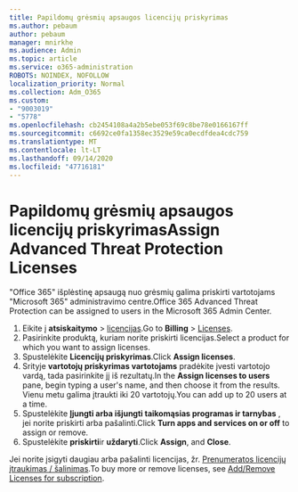```yaml
---
title: Papildomų grėsmių apsaugos licencijų priskyrimas
ms.author: pebaum
author: pebaum
manager: mnirkhe
ms.audience: Admin
ms.topic: article
ms.service: o365-administration
ROBOTS: NOINDEX, NOFOLLOW
localization_priority: Normal
ms.collection: Adm_O365
ms.custom:
- "9003019"
- "5778"
ms.openlocfilehash: cb2454108a4a2b5ebe053f69c8be78e0166167ff
ms.sourcegitcommit: c6692ce0fa1358ec3529e59ca0ecdfdea4cdc759
ms.translationtype: MT
ms.contentlocale: lt-LT
ms.lasthandoff: 09/14/2020
ms.locfileid: "47716181"
---
```

# <a name="assign-advanced-threat-protection-licenses"></a><span data-ttu-id="f3825-102">Papildomų grėsmių apsaugos licencijų priskyrimas</span><span class="sxs-lookup"><span data-stu-id="f3825-102">Assign Advanced Threat Protection Licenses</span></span>

<span data-ttu-id="f3825-103">"Office 365" išplėstinę apsaugą nuo grėsmių galima priskirti vartotojams "Microsoft 365" administravimo centre.</span><span class="sxs-lookup"><span data-stu-id="f3825-103">Office 365 Advanced Threat Protection can be assigned to users in the Microsoft 365 Admin Center.</span></span>

1. <span data-ttu-id="f3825-104">Eikite į **atsiskaitymo**  >  [licencijas](https://go.microsoft.com/fwlink/p/?linkid=842264).</span><span class="sxs-lookup"><span data-stu-id="f3825-104">Go to **Billing** > [Licenses](https://go.microsoft.com/fwlink/p/?linkid=842264).</span></span>
2. <span data-ttu-id="f3825-105">Pasirinkite produktą, kuriam norite priskirti licencijas.</span><span class="sxs-lookup"><span data-stu-id="f3825-105">Select a product for which you want to assign licenses.</span></span>
3. <span data-ttu-id="f3825-106">Spustelėkite **Licencijų priskyrimas**.</span><span class="sxs-lookup"><span data-stu-id="f3825-106">Click **Assign licenses**.</span></span>
4. <span data-ttu-id="f3825-107">Srityje **vartotojų priskyrimas vartotojams**  pradėkite įvesti vartotojo vardą, tada pasirinkite jį iš rezultatų.</span><span class="sxs-lookup"><span data-stu-id="f3825-107">In the **Assign licenses to users**  pane, begin typing a user's name, and then choose it from the results.</span></span> <span data-ttu-id="f3825-108">Vienu metu galima įtraukti iki 20 vartotojų.</span><span class="sxs-lookup"><span data-stu-id="f3825-108">You can add up to 20 users at a time.</span></span>
5. <span data-ttu-id="f3825-109">Spustelėkite **Įjungti arba išjungti taikomąsias programas ir tarnybas**  , jei norite priskirti arba pašalinti.</span><span class="sxs-lookup"><span data-stu-id="f3825-109">Click **Turn apps and services on or off**  to assign or remove.</span></span>
6. <span data-ttu-id="f3825-110">Spustelėkite **priskirti**ir  **uždaryti**.</span><span class="sxs-lookup"><span data-stu-id="f3825-110">Click **Assign**, and  **Close**.</span></span>

<span data-ttu-id="f3825-111">Jei norite įsigyti daugiau arba pašalinti licencijas, žr. [Prenumeratos licencijų įtraukimas / šalinimas](https://docs.microsoft.com/microsoft-365/commerce/licenses/buy-licenses?view=o365-worldwide#add-or-remove-licenses-for-your-business-subscription).</span><span class="sxs-lookup"><span data-stu-id="f3825-111">To buy more or remove licenses, see [Add/Remove Licenses for subscription](https://docs.microsoft.com/microsoft-365/commerce/licenses/buy-licenses?view=o365-worldwide#add-or-remove-licenses-for-your-business-subscription).</span></span>
